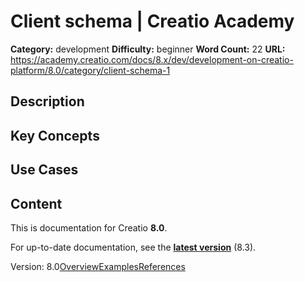 # Client schema | Creatio Academy

**Category:** development **Difficulty:** beginner **Word Count:** 22 **URL:**
https://academy.creatio.com/docs/8.x/dev/development-on-creatio-platform/8.0/category/client-schema-1

## Description

## Key Concepts

## Use Cases

## Content

This is documentation for Creatio **8.0**.

For up-to-date documentation, see the
**[latest version](/docs/8.x/dev/development-on-creatio-platform/getting-started/development-recommendations)**
(8.3).

Version:
8.0[Overview](/docs/8.x/dev/development-on-creatio-platform/8.0/front-end-development/classic-ui/client-schema/overview)[Examples](/docs/8.x/dev/development-on-creatio-platform/8.0/classic-client-schema-examples)[References](/docs/8.x/dev/development-on-creatio-platform/8.0/classic-client-schema-references)
